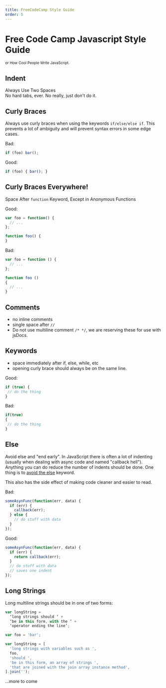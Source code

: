 ```yaml
---
title: FreeCodeCamp Style Guide
order: 5
---
```

# Free Code Camp Javascript Style Guide

<small>or How Cool People Write JavaScript.</small>

## Indent

Always Use Two Spaces  
No hard tabs, ever. No really, just don't do it.

## Curly Braces

Always use curly braces when using the keywords `if/else/else if`. This prevents a lot of ambiguity and will prevent syntax errors in some edge cases.

Bad:

```javascript
if (foo) bar();
```

Good:

```javascript
if (foo) { bar(); }
```

## Curly Braces Everywhere!

Space After `function` Keyword, Except in Anonymous Functions

Good:

```javascript
var foo = function() {
  // ...
};

function foo() {
}
```

Bad:

```javascript
var foo = function () {
  // ...
};

function foo ()
{
  // ...
}
```

## Comments

- no inline comments
- single space after `//`
- Do not use multiline comment `/* */`, we are reserving these for use with jsDocs.

## Keywords

- space immediately after if, else, while, etc
- opening curly brace should always be on the same line.

Good:

```javascript
if (true) {
 // do the thing
}
```

Bad:

```javascript
if(true)
{
 // do the thing
}
```

## Else

Avoid else and "end early". In JavaScript there is often a lot of indenting (usually when dealing with async code and named "callback hell"). Anything you can do reduce the number of indents should be done. One thing is to [avoid the else](http://blog.timoxley.com/post/47041269194/avoid-else-return-early) keyword.

This also has the side effect of making code cleaner and easier to read.

Bad:

```javascript
someAsynFunc(function(err, data) {
  if (err) {
    callback(err);
  } else {
    // do stuff with data
  }
});
```

Good:

```javascript
someAsynFunc(function(err, data) {
  if (err) {
    return callback(err);
  }
  // do stuff with data
  // saves one indent
});
```

## Long Strings

Long multiline strings should be in one of two forms:

```javascript
var longString =
  ‘long strings should ‘ +
  ‘be in this form, with the ‘ +
  ‘operator ending the line’;
```

```javascript
var foo = 'bar';

var longString = [
  'long strings with variables such as ',
  foo,
  'should ',
  'be in this form, an array of strings ',
  'that are joined with the join array instance method',
].join('');
```

...more to come
